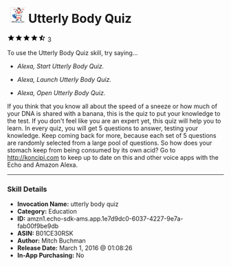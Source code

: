 # &nbsp;<img src="skill_icon" alt="Utterly Body Quiz icon" width="36"> Utterly Body Quiz
![4.5 stars](../../images/ic_star_black_18dp_1x.png)![4.5 stars](../../images/ic_star_black_18dp_1x.png)![4.5 stars](../../images/ic_star_black_18dp_1x.png)![4.5 stars](../../images/ic_star_black_18dp_1x.png)![4.5 stars](../../images/ic_star_half_black_18dp_1x.png) 3

To use the Utterly Body Quiz skill, try saying...

* *Alexa, Start Utterly Body Quiz.*

* *Alexa, Launch Utterly Body Quiz.*

* *Alexa, Open Utterly Body Quiz.*

If you think that you know all about the speed of a sneeze or how much of your DNA is shared with a banana, this is the quiz to put your knowledge to the test. If you don't feel like you are an expert yet, this quiz will help you to learn.
In every quiz, you will get 5 questions to answer, testing your knowledge. Keep coming back for more, because each set of 5 questions are randomly selected from a large pool of questions.
So how does your stomach keep from being consumed by its own acid?
Go to http://koncipi.com to keep up to date on this and other voice apps with the Echo and Amazon Alexa.

***

### Skill Details

* **Invocation Name:** utterly body quiz
* **Category:** Education
* **ID:** amzn1.echo-sdk-ams.app.1e7d9dc0-6037-4227-9e7a-fab00f9be9db
* **ASIN:** B01CE30RSK
* **Author:** Mitch Buchman
* **Release Date:** March 1, 2016 @ 01:08:26
* **In-App Purchasing:** No
